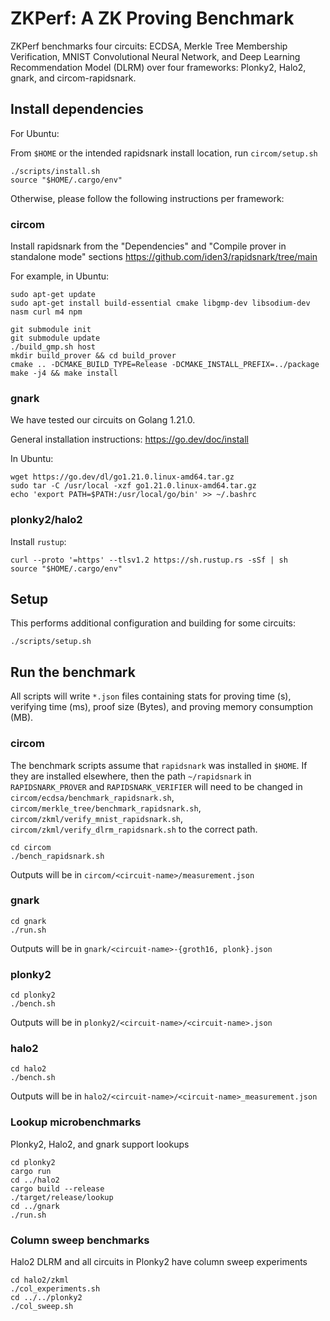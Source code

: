 # ZKPerf: A ZK Proving Benchmark

ZKPerf benchmarks four circuits: ECDSA, Merkle Tree Membership Verification,
MNIST Convolutional Neural Network, and Deep Learning Recommendation Model
(DLRM) over four frameworks: Plonky2, Halo2, gnark, and circom-rapidsnark.

## Install dependencies

For Ubuntu:

From `$HOME` or the intended rapidsnark install location, run `circom/setup.sh`

```
./scripts/install.sh
source "$HOME/.cargo/env"
```

Otherwise, please follow the following instructions per framework:

### circom

Install rapidsnark from the "Dependencies" and "Compile prover in standalone
mode" sections https://github.com/iden3/rapidsnark/tree/main

For example, in Ubuntu:

```
sudo apt-get update
sudo apt-get install build-essential cmake libgmp-dev libsodium-dev nasm curl m4 npm

git submodule init
git submodule update
./build_gmp.sh host
mkdir build_prover && cd build_prover
cmake .. -DCMAKE_BUILD_TYPE=Release -DCMAKE_INSTALL_PREFIX=../package
make -j4 && make install
```

### gnark

We have tested our circuits on Golang 1.21.0.

General installation instructions: https://go.dev/doc/install

In Ubuntu:

```
wget https://go.dev/dl/go1.21.0.linux-amd64.tar.gz
sudo tar -C /usr/local -xzf go1.21.0.linux-amd64.tar.gz
echo 'export PATH=$PATH:/usr/local/go/bin' >> ~/.bashrc
```

### plonky2/halo2

Install `rustup`:

```
curl --proto '=https' --tlsv1.2 https://sh.rustup.rs -sSf | sh
source "$HOME/.cargo/env"
```

## Setup

This performs additional configuration and building for some circuits:

```
./scripts/setup.sh
```

## Run the benchmark

All scripts will write `*.json` files containing stats for proving time (s),
verifying time (ms), proof size (Bytes), and proving memory consumption (MB).

### circom

The benchmark scripts assume that `rapidsnark` was installed in `$HOME`. If they
are installed elsewhere, then the path `~/rapidsnark` in `RAPIDSNARK_PROVER` and
`RAPIDSNARK_VERIFIER` will need to be changed in
`circom/ecdsa/benchmark_rapidsnark.sh`,
`circom/merkle_tree/benchmark_rapidsnark.sh`,
`circom/zkml/verify_mnist_rapidsnark.sh`,
`circom/zkml/verify_dlrm_rapidsnark.sh` to the correct path.

```
cd circom
./bench_rapidsnark.sh
```

Outputs will be in `circom/<circuit-name>/measurement.json`

### gnark

```
cd gnark
./run.sh
```

Outputs will be in `gnark/<circuit-name>-{groth16, plonk}.json`

### plonky2

```
cd plonky2
./bench.sh
```

Outputs will be in `plonky2/<circuit-name>/<circuit-name>.json`

### halo2

```
cd halo2
./bench.sh
```

Outputs will be in `halo2/<circuit-name>/<circuit-name>_measurement.json`

### Lookup microbenchmarks

Plonky2, Halo2, and gnark support lookups

```
cd plonky2
cargo run
cd ../halo2
cargo build --release
./target/release/lookup
cd ../gnark
./run.sh
```

### Column sweep benchmarks

Halo2 DLRM and all circuits in Plonky2 have column sweep experiments

```
cd halo2/zkml
./col_experiments.sh
cd ../../plonky2
./col_sweep.sh
```
